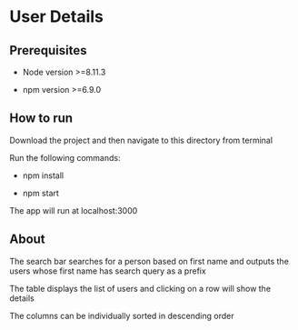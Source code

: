 # User Details

## Prerequisites
* Node version >=8.11.3

* npm version >=6.9.0

## How to run

Download the project and then navigate to this directory from terminal

Run the following commands:

* npm install

* npm start

The app will run at localhost:3000

## About
The search bar searches for a person based on first name and outputs the users whose first name has
search query as a prefix

The table displays the list of users and clicking on a row will show the details

The columns can be individually sorted in descending order
